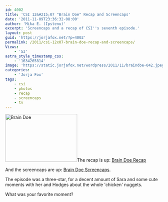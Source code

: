 ```yaml
---
id: 4002
title: 'CSI 12&#215;07 "Brain Doe" Recap and Screencaps'
date: '2011-11-09T23:36:32-08:00'
author: 'Mika E. (Ipstenu)'
excerpt: 'Screencaps and a recap of CSI''s seventh episode.'
layout: post
guid: 'https://jorjafox.net/?p=4002'
permalink: /2011/csi-12x07-brain-doe-recap-and-screencaps/
Views:
    - '53'
astra_style_timestamp_css:
    - '1634265814'
image: 'https://static.jorjafox.net/wordpress/2011/11/braindoe-042.jpeg'
categories:
    - 'Jorja Fox'
tags:
    - csi
    - photos
    - recap
    - screencaps
    - tv
---
```


<img class="alignleft size-medium wp-image-4003" title="Brain Doe" src="//static.jorjafox.net/wordpress/2011/11/braindoe-042-230x153.jpg" alt="Brain Doe" width="230" height="153" />The recap is up: <a href="https://jorjafox.net/wiki/Brain_Doe">Brain Doe Recap</a>

And the screencaps are up: <a href="https://jorjafox.net/gallery/tv/csi/season12/braindoe">Brain Doe Screencaps</a>.

The episode was a three-star, for a decent amount of Sara and some cute moments with her and Hodges about the whole 'chicken' nuggets.

What was your favorite moment?
